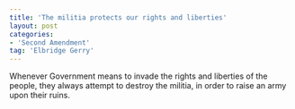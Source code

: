 ```yaml
---
title: 'The militia protects our rights and liberties'
layout: post
categories:
- 'Second Amendment'
tag: 'Elbridge Gerry'
---
```


Whenever Government means to invade the rights and liberties of the people, they always attempt to destroy the militia, in order to raise an army upon their ruins.